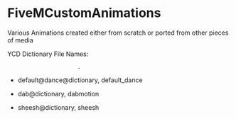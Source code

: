# FiveMCustomAnimations
Various Animations created either from scratch or ported from other pieces of media

YCD Dictionary File Names:

                          .

- default@dance@dictionary, default_dance

- dab@dictionary, dabmotion

- sheesh@dictionary, sheesh
